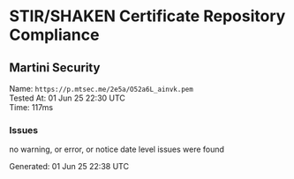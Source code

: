 # STIR/SHAKEN Certificate Repository Compliance

## Martini Security

Name: `https://p.mtsec.me/2e5a/O52a6L_ainvk.pem`\
Tested At: 01 Jun 25 22:30 UTC\
Time: 117ms

### Issues

no warning, or error, or notice date level issues were found

Generated: 01 Jun 25 22:38 UTC